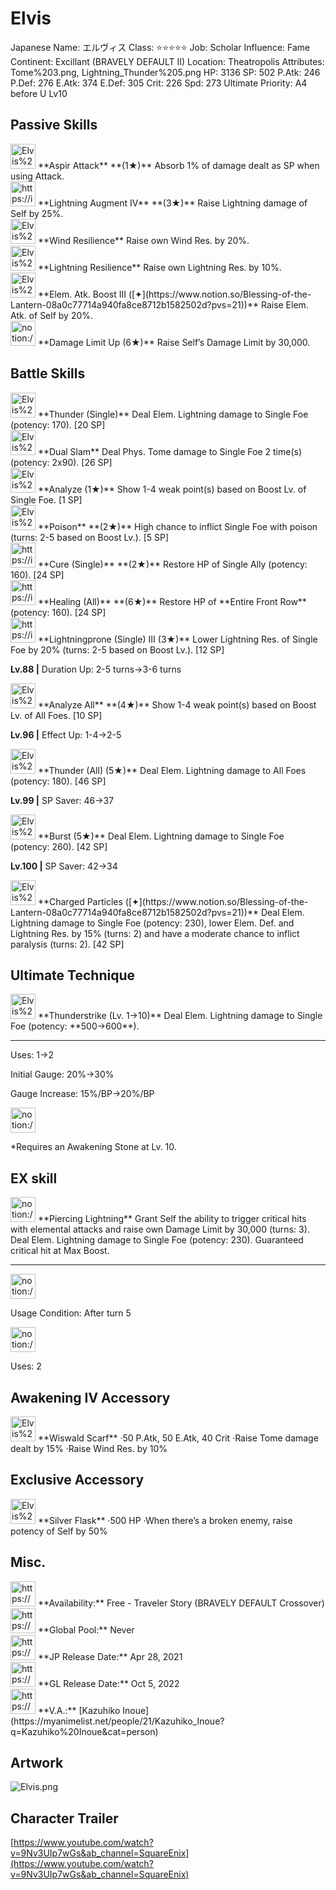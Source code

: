 # Elvis

Japanese Name: エルヴィス
Class: ⭐️⭐️⭐️⭐️⭐️
Job: Scholar
Influence: Fame
Continent: Excillant (BRAVELY DEFAULT II)
Location: Theatropolis
Attributes: Tome%203.png, Lightning_Thunder%205.png
HP: 3136
SP: 502
P.Atk: 246
P.Def: 276
E.Atk: 374
E.Def: 305
Crit: 226
Spd: 273
Ultimate Priority: A4 before U Lv10

## Passive Skills

<aside>
<img src="Elvis%20674c5ad3f15c424a86b3d5ad984d9489/Aspir_Attack.jpeg" alt="Elvis%20674c5ad3f15c424a86b3d5ad984d9489/Aspir_Attack.jpeg" width="40px" /> **Aspir Attack** **(1★)**
Absorb 1% of damage dealt as SP when using Attack.

</aside>

<aside>
<img src="https://img.game8.jp/6930241/b8d4f5ce3cfdfb8c309f1cf3e5db0fe4.png/show" alt="https://img.game8.jp/6930241/b8d4f5ce3cfdfb8c309f1cf3e5db0fe4.png/show" width="40px" /> **Lightning Augment IV** **(3★)**
Raise Lightning damage of Self by 25%.

</aside>

<aside>
<img src="Elvis%20674c5ad3f15c424a86b3d5ad984d9489/Wind_Resilience.png" alt="Elvis%20674c5ad3f15c424a86b3d5ad984d9489/Wind_Resilience.png" width="40px" /> **Wind Resilience**
Raise own Wind Res. by 20%.

</aside>

<aside>
<img src="Elvis%20674c5ad3f15c424a86b3d5ad984d9489/Lightning_Resilience.png" alt="Elvis%20674c5ad3f15c424a86b3d5ad984d9489/Lightning_Resilience.png" width="40px" /> **Lightning Resilience**
Raise own Lightning Res. by 10%.

</aside>

<aside>
<img src="Elvis%20674c5ad3f15c424a86b3d5ad984d9489/Elem_atk_Boost.png" alt="Elvis%20674c5ad3f15c424a86b3d5ad984d9489/Elem_atk_Boost.png" width="40px" /> **Elem. Atk. Boost III ([✦](https://www.notion.so/Blessing-of-the-Lantern-08a0c77714a940fa8ce8712b1582502d?pvs=21))**
Raise Elem. Atk. of Self by 20%.

</aside>

<aside>
<img src="notion://custom_emoji/2482af5e-3bb7-4af8-a110-df4150e44521/17debbc6-5396-80a6-933a-007af3a7f551" alt="notion://custom_emoji/2482af5e-3bb7-4af8-a110-df4150e44521/17debbc6-5396-80a6-933a-007af3a7f551" width="40px" /> **Damage Limit Up (6★)**
Raise Self’s Damage Limit by 30,000.

</aside>

## Battle Skills

<aside>
<img src="Elvis%20674c5ad3f15c424a86b3d5ad984d9489/Lightning_Thunder.png" alt="Elvis%20674c5ad3f15c424a86b3d5ad984d9489/Lightning_Thunder.png" width="40px" /> **Thunder (Single)**
Deal Elem. Lightning damage to Single Foe (potency: 170). [20 SP]

</aside>

<aside>
<img src="Elvis%20674c5ad3f15c424a86b3d5ad984d9489/Tome.png" alt="Elvis%20674c5ad3f15c424a86b3d5ad984d9489/Tome.png" width="40px" /> **Dual Slam**
Deal Phys. Tome damage to Single Foe 2 time(s) (potency: 2x90). [26 SP]

</aside>

<aside>
<img src="Elvis%20674c5ad3f15c424a86b3d5ad984d9489/Analyze.png" alt="Elvis%20674c5ad3f15c424a86b3d5ad984d9489/Analyze.png" width="40px" /> **Analyze (1★)**
Show 1-4 weak point(s) based on Boost Lv. of Single Foe. [1 SP]

</aside>

<aside>
<img src="Elvis%20674c5ad3f15c424a86b3d5ad984d9489/Status_Toxin.png" alt="Elvis%20674c5ad3f15c424a86b3d5ad984d9489/Status_Toxin.png" width="40px" /> **Poison** **(2★)**
High chance to inflict Single Foe with poison (turns: 2-5 based on Boost Lv.). [5 SP]

</aside>

<aside>
<img src="https://img.game8.jp/6909197/4eaa54be6aac9c9c4a1b006531ef1771.png/show" alt="https://img.game8.jp/6909197/4eaa54be6aac9c9c4a1b006531ef1771.png/show" width="40px" /> **Cure (Single)** **(2★)**
Restore HP of Single Ally (potency: 160). [24 SP]

<aside>
<img src="https://img.game8.jp/6909197/4eaa54be6aac9c9c4a1b006531ef1771.png/show" alt="https://img.game8.jp/6909197/4eaa54be6aac9c9c4a1b006531ef1771.png/show" width="40px" /> **Healing (All)** **(6★)**
Restore HP of **Entire Front Row** (potency: 160). [24 SP]

</aside>

</aside>

<aside>
<img src="https://img.game8.jp/6909196/ce50237128dbdac99dd75aad5895bba1.png/show" alt="https://img.game8.jp/6909196/ce50237128dbdac99dd75aad5895bba1.png/show" width="40px" /> **Lightningprone (Single) III (3★)**
Lower Lightning Res. of Single Foe by 20% (turns: 2-5 based on Boost Lv.). [12 SP]

**Lv.88 |** Duration Up: 2-5 turns→3-6 turns

</aside>

<aside>
<img src="Elvis%20674c5ad3f15c424a86b3d5ad984d9489/Analyze%201.png" alt="Elvis%20674c5ad3f15c424a86b3d5ad984d9489/Analyze%201.png" width="40px" /> **Analyze All** **(4★)**
Show 1-4 weak point(s) based on Boost Lv. of All Foes. [10 SP]

**Lv.96 |** Effect Up: 1-4→2-5

</aside>

<aside>
<img src="Elvis%20674c5ad3f15c424a86b3d5ad984d9489/Lightning_Thunder%201.png" alt="Elvis%20674c5ad3f15c424a86b3d5ad984d9489/Lightning_Thunder%201.png" width="40px" /> **Thunder (All) (5★)**
Deal Elem. Lightning damage to All Foes (potency: 180). [46 SP]

**Lv.99 |** SP Saver: 46→37

</aside>

<aside>
<img src="Elvis%20674c5ad3f15c424a86b3d5ad984d9489/Lightning_Thunder%202.png" alt="Elvis%20674c5ad3f15c424a86b3d5ad984d9489/Lightning_Thunder%202.png" width="40px" /> **Burst (5★)**
Deal Elem. Lightning damage to Single Foe (potency: 260). [42 SP]

**Lv.100 |** SP Saver: 42→34

</aside>

<aside>
<img src="Elvis%20674c5ad3f15c424a86b3d5ad984d9489/Lightning_Thunder%202.png" alt="Elvis%20674c5ad3f15c424a86b3d5ad984d9489/Lightning_Thunder%202.png" width="40px" /> **Charged Particles ([✦](https://www.notion.so/Blessing-of-the-Lantern-08a0c77714a940fa8ce8712b1582502d?pvs=21))**
Deal Elem. Lightning damage to Single Foe (potency: 230), lower Elem. Def. and Lightning Res. by 15% (turns: 2) and have a moderate chance to inflict paralysis (turns: 2). [42 SP]

</aside>

## Ultimate Technique

<aside>
<img src="Elvis%20674c5ad3f15c424a86b3d5ad984d9489/Lightning_Thunder%203.png" alt="Elvis%20674c5ad3f15c424a86b3d5ad984d9489/Lightning_Thunder%203.png" width="40px" /> **Thunderstrike (Lv. 1→10)**
Deal Elem. Lightning damage to Single Foe (potency: **500→600**).

---

Uses:
1→2

Initial Gauge:
20%→30%

Gauge Increase:
15%/BP→20%/BP

<aside>
<img src="notion://custom_emoji/2482af5e-3bb7-4af8-a110-df4150e44521/182ebbc6-5396-80af-9978-007ac248795b" alt="notion://custom_emoji/2482af5e-3bb7-4af8-a110-df4150e44521/182ebbc6-5396-80af-9978-007ac248795b" width="40px" />

*Requires an Awakening Stone at Lv. 10.

</aside>

</aside>

## EX skill

<aside>
<img src="notion://custom_emoji/2482af5e-3bb7-4af8-a110-df4150e44521/12bebbc6-5396-80ad-85b8-007a42bcb6ab" alt="notion://custom_emoji/2482af5e-3bb7-4af8-a110-df4150e44521/12bebbc6-5396-80ad-85b8-007a42bcb6ab" width="40px" /> **Piercing Lightning**
Grant Self the ability to trigger critical hits with elemental attacks and raise own Damage Limit by 30,000 (turns: 3). Deal Elem. Lightning damage to Single Foe (potency: 230). Guaranteed critical hit at Max Boost.

---

<aside>
<img src="notion://custom_emoji/2482af5e-3bb7-4af8-a110-df4150e44521/137ebbc6-5396-802c-b9bc-007a54884b6f" alt="notion://custom_emoji/2482af5e-3bb7-4af8-a110-df4150e44521/137ebbc6-5396-802c-b9bc-007a54884b6f" width="40px" />

Usage Condition: After turn 5

</aside>

<aside>
<img src="notion://custom_emoji/2482af5e-3bb7-4af8-a110-df4150e44521/137ebbc6-5396-80ba-9f36-007a936447ac" alt="notion://custom_emoji/2482af5e-3bb7-4af8-a110-df4150e44521/137ebbc6-5396-80ba-9f36-007a936447ac" width="40px" />

Uses: 2

</aside>

</aside>

## Awakening IV Accessory

<aside>
<img src="Elvis%20674c5ad3f15c424a86b3d5ad984d9489/Awakening_IV.png" alt="Elvis%20674c5ad3f15c424a86b3d5ad984d9489/Awakening_IV.png" width="40px" /> **Wiswald Scarf**
·50 P.Atk, 50 E.Atk, 40 Crit
·Raise Tome damage dealt by 15%
·Raise Wind Res. by 10%

</aside>

## Exclusive Accessory

<aside>
<img src="Elvis%20674c5ad3f15c424a86b3d5ad984d9489/Accessory.png" alt="Elvis%20674c5ad3f15c424a86b3d5ad984d9489/Accessory.png" width="40px" /> **Silver Flask**
·500 HP
·When there’s a broken enemy, raise potency of Self by 50%

</aside>

## Misc.

<aside>
<img src="https://www.notion.so/icons/gift_gray.svg" alt="https://www.notion.so/icons/gift_gray.svg" width="40px" /> **Availability:** Free - Traveler Story (BRAVELY DEFAULT Crossover)

</aside>

<aside>
<img src="https://www.notion.so/icons/globe_gray.svg" alt="https://www.notion.so/icons/globe_gray.svg" width="40px" /> **Global Pool:** Never

</aside>

<aside>
<img src="https://www.notion.so/icons/calendar_red.svg" alt="https://www.notion.so/icons/calendar_red.svg" width="40px" /> **JP Release Date:**
Apr 28, 2021

</aside>

<aside>
<img src="https://www.notion.so/icons/calendar_blue.svg" alt="https://www.notion.so/icons/calendar_blue.svg" width="40px" /> **GL Release Date:**
Oct 5, 2022

</aside>

<aside>
<img src="https://www.notion.so/icons/microphone_gray.svg" alt="https://www.notion.so/icons/microphone_gray.svg" width="40px" /> **V.A.:** [Kazuhiko Inoue](https://myanimelist.net/people/21/Kazuhiko_Inoue?q=Kazuhiko%20Inoue&cat=person)

</aside>

## Artwork

![Elvis.png](Elvis%20674c5ad3f15c424a86b3d5ad984d9489/Elvis.png)

## Character Trailer

[https://www.youtube.com/watch?v=9Nv3UIp7wGs&ab_channel=SquareEnix](https://www.youtube.com/watch?v=9Nv3UIp7wGs&ab_channel=SquareEnix)